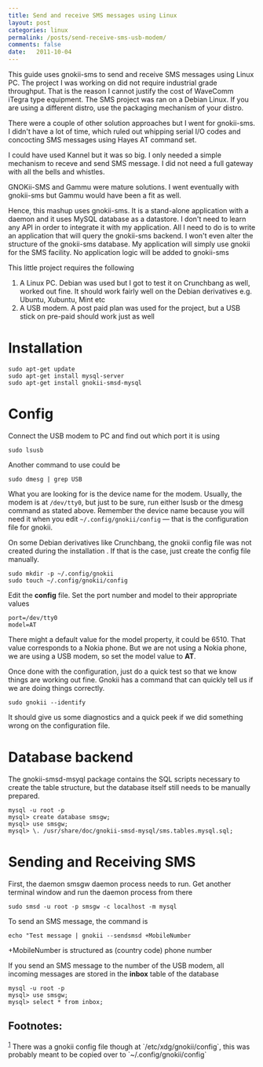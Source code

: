 ```yaml
---
title: Send and receive SMS messages using Linux
layout: post
categories: linux
permalink: /posts/send-receive-sms-usb-modem/
comments: false
date:   2011-10-04 
---
```


This guide uses gnokii-sms to send and receive SMS messages using Linux PC. The project I was working on did not require industrial grade throughput. That is the reason I cannot justify the cost of WaveComm iTegra type equipment. The SMS project was ran on a Debian Linux. If you are using a different distro, use the packaging mechanism of your distro.

There were a couple of other solution approaches but I went for gnokii-sms. I didn't have a lot of time, which ruled out whipping serial I/O codes and concocting SMS messages using Hayes AT command set.

I could have used Kannel but it was so big. I only needed a simple mechanism to receve and send SMS message. I did not need a full gateway with all the bells and whistles.

GNOKii-SMS and Gammu were mature solutions. I went eventually with gnokii-sms but Gammu would have been a fit as well.

Hence, this mashup uses gnokii-sms. It is a stand-alone application with a daemon and it uses MySQL database as a datastore. I don't need to learn any API in order to integrate it with my application. All I need to do is to write an application that will query the gnokii-sms backend. I won't even alter the structure of the gnokii-sms database. My application will simply use gnokii for the SMS facility. No application logic will be added to gnokii-sms

This little project requires the following

1.  A Linux PC. Debian was used but I got to test it on Crunchbang as well, worked out fine. It should work fairly well on the Debian derivatives e.g. Ubuntu, Xubuntu, Mint etc
2.  A USB modem. A post paid plan was used for the project, but a USB stick on pre-paid should work just as well

# Installation

`sudo apt-get update`  
`sudo apt-get install mysql-server`  
`sudo apt-get install gnokii-smsd-mysql`

# Config

Connect the USB modem to PC and find out which port it is using

`sudo lsusb`

Another command to use could be

`sudo dmesg | grep USB`

What you are looking for is the device name for the modem. Usually, the modem is at `/dev/tty0`, but just to be sure, run either lsusb or the dmesg command as stated above. Remember the device name because you will need it when you edit `~/.config/gnokii/config` &#x2014; that is the configuration file for gnokii. 

On some Debian derivatives like Crunchbang, the gnokii config file was not created during the installation . If that is the case, just create the config file manually.

`sudo mkdir -p ~/.config/gnokii`  
`sudo touch ~/.config/gnokii/config`

Edit the **config** file. Set the port number and model to their appropriate values

    port=/dev/tty0
    model=AT

There might a default value for the model property, it could be 6510. That value corresponds to a Nokia phone. But we are not using a Nokia phone, we are using a USB modem, so set the model value to **AT**.

Once done with the configuration, just do a quick test so that we know things are working out fine. Gnokii has a command that can quickly tell us if we are doing things correctly.

`sudo gnokii --identify`

It should give us some diagnostics and a quick peek if we did something wrong on the configuration file.

# Database backend

The gnokii-smsd-msyql package contains the SQL scripts necessary to create the table structure, but the database itself still needs to be manually prepared. 

`mysql -u root -p`  
`mysql> create database smsgw;`  
`mysql> use smsgw;`  
`mysql> \. /usr/share/doc/gnokii-smsd-mysql/sms.tables.mysql.sql;`

# Sending and Receiving SMS

First, the daemon smsgw daemon process needs to run. Get another terminal window and run the daemon process from there

`sudo smsd -u root -p smsgw -c localhost -m mysql`

To send an SMS message, the command is

`echo "Test message | gnokii --sendsmsd +MobileNumber`

+MobileNumber is structured as <span class="underline">(country code) phone number</span>

If you send an SMS message to the number of the USB modem, all incoming messages are stored in the **inbox** table of the database

`mysql -u root -p`  
`mysql> use smsgw;`  
`mysql> select * from inbox;`


<div id="footnotes">
<h2 class="footnotes">Footnotes: </h2>
<div id="text-footnotes">

<div class="footdef"><sup><a id="fn.1" name="fn.1" class="footnum" href="#fnr.1">1</a></sup> There was a gnokii config file though at `/etc/xdg/gnokii/config`, this
was probably meant to be copied over to `~/.config/gnokii/config`</div>


</div>
</div>